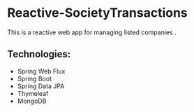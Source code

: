 # Reactive-SocietyTransactions
This is a reactive web app for managing listed companies .

## Technologies:
* Spring Web Flux
* Spring Boot
* Spring Data JPA
* Thymeleaf
* MongoDB

